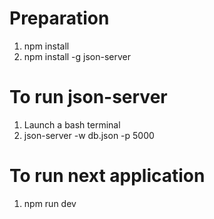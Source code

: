 # Preparation
1. npm install
2. npm install -g json-server

# To run json-server
1. Launch a bash terminal
2. json-server -w db.json -p 5000

# To run next application
1. npm run dev


